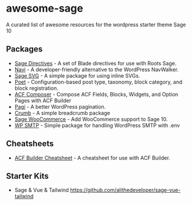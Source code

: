 # awesome-sage
A curated list of awesome resources for the wordpress starter theme Sage 10

## Packages 

* [Sage Directives](https://github.com/Log1x/sage-directives) - A set of Blade directives for use with Roots Sage.
* [Navi](https://github.com/Log1x/navi) - A developer-friendly alternative to the WordPress NavWalker.
* [Sage SVG](https://github.com/Log1x/sage-svg) - A simple package for using inline SVGs.
* [Poet](https://github.com/Log1x/poet) - Configuration-based post type, taxonomy, block category, and block registration.
* [ACF Composer](https://github.com/Log1x/acf-composer) - Compose ACF Fields, Blocks, Widgets, and Option Pages with ACF Builder
* [Pagi](https://github.com/Log1x/pagi) - A better WordPress pagination.
* [Crumb](https://github.com/Log1x/crumb) - A simple breadcrumb package
* [Sage WooCommerce](https://github.com/generoi/sage-woocommerce) - Add WooCommerce support to Sage 10.
* [WP SMTP](https://github.com/Log1x/wp-smtp) - Simple package for handling WordPress SMTP with .env 

## Cheatsheets
* [ACF Builder Cheatsheet](https://github.com/Log1x/acf-builder-cheatsheet) - A cheatsheet for use with ACF Builder.

## Starter Kits
* Sage & Vue & Tailwind https://github.com/alithedeveloper/sage-vue-tailwind
